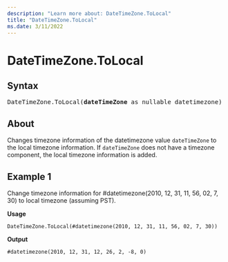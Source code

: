 ```yaml
---
description: "Learn more about: DateTimeZone.ToLocal"
title: "DateTimeZone.ToLocal"
ms.date: 3/11/2022
---
```

# DateTimeZone.ToLocal

## Syntax

<pre>
DateTimeZone.ToLocal(<b>dateTimeZone</b> as nullable datetimezone) as nullable datetimezone
</pre>
  
## About

Changes timezone information of the datetimezone value `dateTimeZone` to the local timezone information. If `dateTimeZone` does not have a timezone component, the local timezone information is added.

## Example 1

Change timezone information for #datetimezone(2010, 12, 31, 11, 56, 02, 7, 30) to local timezone (assuming PST).

**Usage**

```powerquery-m
DateTimeZone.ToLocal(#datetimezone(2010, 12, 31, 11, 56, 02, 7, 30))
```

**Output**

`#datetimezone(2010, 12, 31, 12, 26, 2, -8, 0)`


